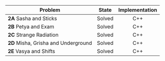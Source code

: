 | Problem        | State           | Implementation  |
| ------------- |:---------------:| :--------------:|
| **2A** Sasha and Sticks | Solved          | C++            |
| **2B** Petya and Exam | Solved          | C++            |
| **2C** Strange Radiation | Solved          |C++            |
| **2D** Misha, Grisha and Underground | Solved          | C++            |
| **2E** Vasya and Shifts | Solved          | C++ |            
